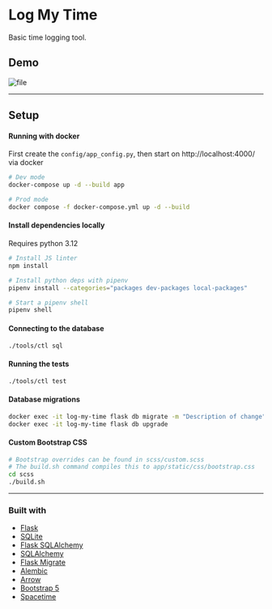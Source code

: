 # Log My Time

Basic time logging tool.

## Demo

![file](https://user-images.githubusercontent.com/10670565/168468584-cb9182ad-d82e-4fe5-aa96-c937a826611c.gif)

---

## Setup

#### Running with docker

First create the `config/app_config.py`, then start on http://localhost:4000/ via docker

```bash
# Dev mode
docker-compose up -d --build app

# Prod mode
docker compose -f docker-compose.yml up -d --build
```

#### Install dependencies locally

Requires python 3.12

```bash
# Install JS linter
npm install

# Install python deps with pipenv
pipenv install --categories="packages dev-packages local-packages"

# Start a pipenv shell
pipenv shell
```

#### Connecting to the database

```bash
./tools/ctl sql
```

#### Running the tests

```bash
./tools/ctl test
```

#### Database migrations

```bash
docker exec -it log-my-time flask db migrate -m "Description of change"
docker exec -it log-my-time flask db upgrade
```

#### Custom Bootstrap CSS

```bash
# Bootstrap overrides can be found in scss/custom.scss
# The build.sh command compiles this to app/static/css/bootstrap.css
cd scss
./build.sh
```

---

### Built with

-   [Flask](https://flask.palletsprojects.com/en/2.0.x/)
-   [SQLite](https://sqlite.org/index.html)
-   [Flask SQLAlchemy](https://flask-sqlalchemy.palletsprojects.com/en/3.0.x/quickstart/)
-   [SQLAlchemy](https://www.sqlalchemy.org/)
-   [Flask Migrate](https://flask-migrate.readthedocs.io/en/latest/index.html)
-   [Alembic](https://alembic.sqlalchemy.org/en/latest/)
-   [Arrow](https://arrow.readthedocs.io/en/latest/)
-   [Bootstrap 5](https://getbootstrap.com/)
-   [Spacetime](https://spacetime.how/)

